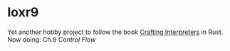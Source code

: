 # loxr9 
Yet another hobby project to follow the book [Crafting Interpreters](http://www.craftinginterpreters.com/) in Rust. Now doing: Ch.9 *Control Flow*

